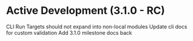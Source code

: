 Active Development (3.1.0 - RC)
=====================================
CLI Run Targets should not expand into non-local modules
Update cli docs for custom validation
Add 3.1.0 milestone docs back
